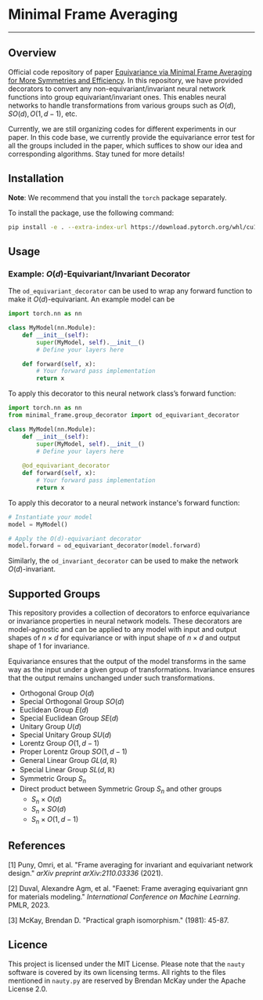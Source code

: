 # Minimal Frame Averaging

---

## Overview

Official code repository of paper [Equivariance via Minimal Frame Averaging for More Symmetries and Efficiency](). In this repository, we have provided decorators to convert any non-equivariant/invariant neural network functions into group equivariant/invariant ones. This enables neural networks to handle transformations from various groups such as $O(d), SO(d), O(1,d-1)$, etc.

Currently, we are still organizing codes for different experiments in our paper. In this code base, we currently provide the equivariance error test for all the groups included in the paper, which suffices to show our idea and corresponding algorithms. Stay tuned for more details!


## Installation

**Note**: We recommend that you install the `torch` package separately.

To install the package, use the following command:

```sh
pip install -e . --extra-index-url https://download.pytorch.org/whl/cu118
```

## Usage

### Example: $O(d)$-Equivariant/Invariant Decorator

The `od_equivariant_decorator` can be used to wrap any forward function to make it $O(d)$​-equivariant. An example model can be

```python
import torch.nn as nn

class MyModel(nn.Module):
    def __init__(self):
        super(MyModel, self).__init__()
        # Define your layers here

    def forward(self, x):
        # Your forward pass implementation
        return x
```

To apply this decorator to this neural network class’s forward function:

```python
import torch.nn as nn
from minimal_frame.group_decorator import od_equivariant_decorator

class MyModel(nn.Module):
    def __init__(self):
        super(MyModel, self).__init__()
        # Define your layers here
        
    @od_equivariant_decorator
    def forward(self, x):
        # Your forward pass implementation
        return x
```

To apply this decorator to a neural network instance's forward function:

```python
# Instantiate your model
model = MyModel()

# Apply the O(d)-equivariant decorator
model.forward = od_equivariant_decorator(model.forward)
```

Similarly, the `od_invariant_decorator` can be used to make the network $O(d)$-invariant.





## Supported Groups

This repository provides a collection of decorators to enforce equivariance or invariance properties in neural network models. These decorators are model-agnostic and can be applied to any model with input and output shapes of $n\times d$ for equivariance or with input shape of $n\times d$ and output shape of $1$ for invariance.

Equivariance ensures that the output of the model transforms in the same way as the input under a given group of transformations. Invariance ensures that the output remains unchanged under such transformations.


- Orthogonal Group $O(d)$ 
- Special Orthogonal Group $SO(d)$
- Euclidean Group $E(d)$
- Special Euclidean Group $SE(d)$
- Unitary Group $U(d)$
- Special Unitary Group $SU(d)$
- Lorentz Group $O(1,d-1)$
- Proper Lorentz Group $SO(1,d-1)$
- General Linear Group $GL(d,\mathbb{R})$
- Special Linear Group $SL(d,\mathbb{R})$
- Symmetric Group $S_n$
- Direct product between Symmetric Group $S_n$ and other groups
  - $S_n \times O(d)$
  - $S_n \times SO(d)$
  - $S_n \times O(1,d-1)$


  
## References

[1] Puny, Omri, et al. "Frame averaging for invariant and equivariant network design." *arXiv preprint arXiv:2110.03336* (2021).

[2] Duval, Alexandre Agm, et al. "Faenet: Frame averaging equivariant gnn for materials modeling." *International Conference on Machine Learning*. PMLR, 2023.

[3] McKay, Brendan D. "Practical graph isomorphism." (1981): 45-87.

## Licence

This project is licensed under the MIT License. Please note that the `nauty` software is covered by its own licensing terms. All rights to the files mentioned in `nauty.py` are reserved by Brendan McKay under the Apache License 2.0.
